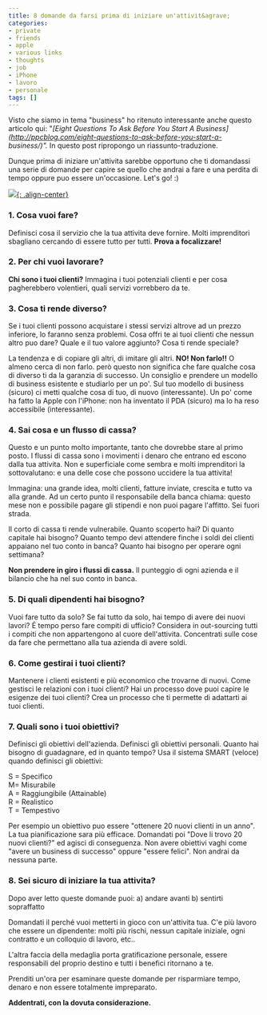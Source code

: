 ```yaml
---
title: 8 domande da farsi prima di iniziare un'attivit&agrave;
categories:
- private
- friends
- apple
- various links
- thoughts
- job
- iPhone
- lavoro
- personale
tags: []
---
```

Visto che siamo in tema "business" ho ritenuto interessante anche questo
articolo qui: "_[Eight Questions To Ask Before You Start A
Business](http://ppcblog.com/eight-questions-to-ask-before-you-start-a-
business/)"._ In questo post ripropongo un riassunto-traduzione.

Dunque prima di iniziare un'attivita sarebbe opportuno che ti domandassi una
serie di domande per capire se quello che andrai a fare e una perdita di tempo
oppure puo essere un'occasione. Let's go! :)

[![]({{site.url}}/images/startup.jpg){: .align-center}]({{site.url}}/images/startup.jpg)

### 1\. Cosa vuoi fare?

  
Definisci cosa il servizio che la tua attivita deve fornire. Molti
imprenditori sbagliano cercando di essere tutto per tutti. **Prova a
focalizzare!**

### 2\. Per chi vuoi lavorare?

  
**Chi sono i tuoi clienti?** Immagina i tuoi potenziali clienti e per cosa pagherebbero volentieri, quali servizi vorrebbero da te.

### 3\. Cosa ti rende diverso?

  
Se i tuoi clienti possono acquistare i stessi servizi altrove ad un prezzo
inferiore, lo faranno senza problemi. Cosa offri te ai tuoi clienti che nessun
altro puo dare? Quale e il tuo valore aggiunto? Cosa ti rende speciale?

La tendenza e di copiare gli altri, di imitare gli altri. **NO! Non farlo!!**
O almeno cerca di non farlo. però questo non significa che fare qualche cosa
di diverso ti da la garanzia di successo. Un consiglio e prendere un modello
di business esistente e studiarlo per un po'. Sul tuo modello di business
(sicuro) ci metti qualche cosa di tuo, di nuovo (interessante). Un po' come ha
fatto la Apple con l'iPhone: non ha inventato il PDA (sicuro) ma lo ha reso
accessibile (interessante).

### 4\. Sai cosa e un flusso di cassa?

  
Questo e un punto molto importante, tanto che dovrebbe stare al primo posto. I
flussi di cassa sono i movimenti i denaro che entrano ed escono dalla tua
attivita. Non e superficiale come sembra e molti imprenditori la
sottovalutano: e una delle cose che possono uccidere la tua attivita!

Immagina: una grande idea, molti clienti, fatture inviate, crescita e tutto va
alla grande. Ad un certo punto il responsabile della banca chiama: questo mese
non e possibile pagare gli stipendi e non puoi pagare l'affitto. Sei fuori
strada.

Il corto di cassa ti rende vulnerabile. Quanto scoperto hai? Di quanto
capitale hai bisogno? Quanto tempo devi attendere finche i soldi dei clienti
appaiano nel tuo conto in banca? Quanto hai bisogno per operare ogni
settimana?

**Non prendere in giro i flussi di cassa.** Il punteggio di ogni azienda e il bilancio che ha nel suo conto in banca.

### 5\. Di quali dipendenti hai bisogno?

  
Vuoi fare tutto da solo? Se fai tutto da solo, hai tempo di avere dei nuovi
lavori? É tempo perso fare compiti di ufficio? Considera in out-sourcing tutti
i  compiti che non appartengono al cuore dell'attivita. Concentrati sulle cose
da fare che permettano alla tua azienda di avere soldi.

### 6\. Come gestirai i tuoi clienti?

  
Mantenere i clienti esistenti e più economico che trovarne di nuovi. Come
gestisci le relazioni con i tuoi clienti? Hai un processo dove puoi capire le
esigenze dei tuoi clienti? Crea un processo che ti permette di adattarti ai
tuoi clienti.

### 7\. Quali sono i tuoi obiettivi?

  
Definisci gli obiettivi dell'azienda. Definisci gli obiettivi personali.
Quanto hai bisogno di guadagnare, ed in quanto tempo? Usa il sistema SMART
(veloce) quando definisci gli obiettivi:

S = Specifico  
M= Misurabile  
A = Raggiungibile (Attainable)  
R = Realistico  
T = Tempestivo

Per esempio un obiettivo puo essere "ottenere 20 nuovi clienti in un anno". La
tua pianificazione sara più efficace. Domandati poi "Dove li trovo 20 nuovi
clienti?" ed agisci di conseguenza. Non avere obiettivi vaghi come "avere un
business di successo" oppure "essere felici". Non andrai da nessuna parte.

### 8\. Sei sicuro di iniziare la tua attivita?

  
Dopo aver letto queste domande puoi: a) andare avanti b) sentirti sopraffatto

Domandati il perché vuoi metterti in gioco con un'attivita tua. C'e più lavoro
che essere un dipendente: molti più rischi, nessun capitale iniziale, ogni
contratto e un colloquio di lavoro, etc..

L'altra faccia della medaglia porta gratificazione personale, essere
responsabili del proprio destino e tutti i benefici ritornano a te.

Prenditi un'ora per esaminare queste domande per risparmiare tempo, denaro e
non essere totalmente impreparato.

**Addentrati, con la dovuta considerazione.**

